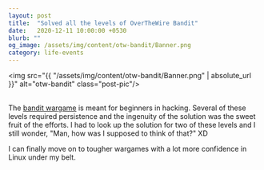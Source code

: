 ```yaml
---
layout: post
title:  "Solved all the levels of OverTheWire Bandit"
date:   2020-12-11 10:00:00 +0530
blurb: ""
og_image: /assets/img/content/otw-bandit/Banner.png
category: life-events
---
```


<img src="{{ "/assets/img/content/otw-bandit/Banner.png" | absolute_url }}" alt="otw-bandit" class="post-pic"/>
<br />
<br />


The [bandit wargame](https://overthewire.org/wargames/bandit/) is meant for beginners in hacking. Several of these levels required persistence and the ingenuity of the solution was the sweet fruit of the efforts. I had to look up the solution for two of these levels and I still wonder, "Man, how was I supposed to think of that?" XD


I can finally move on to tougher wargames with a lot more confidence in Linux under my belt.